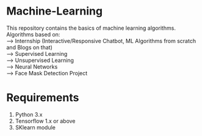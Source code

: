 # Machine-Learning
This repository contains the basics of machine learning algorithms. Algorithms based on:  
--> Internship (Interactive/Responsive Chatbot, ML Algorithms from scratch and Blogs on that)  
--> Supervised Learning  
--> Unsupervised Learning   
--> Neural Networks  
--> Face Mask Detection Project
# Requirements
1. Python 3.x  
2. Tensorflow 1.x or above  
3. SKlearn module

